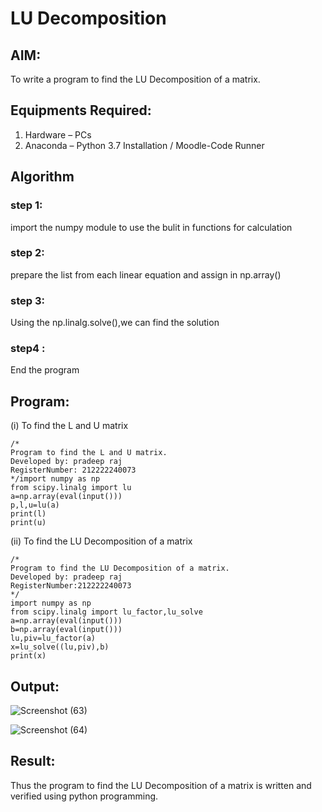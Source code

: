 # LU Decomposition 

## AIM:
To write a program to find the LU Decomposition of a matrix.

## Equipments Required:
1. Hardware – PCs
2. Anaconda – Python 3.7 Installation / Moodle-Code Runner

## Algorithm
### step 1:
import the numpy module to use the bulit in functions for calculation
### step 2:
prepare the list from each linear equation and assign in np.array()
### step 3:
Using the np.linalg.solve(),we can find the solution
### step4 :
End the program

## Program:
(i) To find the L and U matrix
```
/*
Program to find the L and U matrix.
Developed by: pradeep raj 
RegisterNumber: 212222240073
*/import numpy as np
from scipy.linalg import lu
a=np.array(eval(input()))
p,l,u=lu(a)
print(l)
print(u)
```
(ii) To find the LU Decomposition of a matrix
```
/*
Program to find the LU Decomposition of a matrix.
Developed by: pradeep raj
RegisterNumber:212222240073 
*/
import numpy as np
from scipy.linalg import lu_factor,lu_solve
a=np.array(eval(input()))
b=np.array(eval(input()))
lu,piv=lu_factor(a)
x=lu_solve((lu,piv),b)
print(x)
```

## Output:

![Screenshot (63)](https://user-images.githubusercontent.com/118707347/235442414-bba6d0ec-f048-4f3a-b85b-c7324a1c8ff6.png)


![Screenshot (64)](https://user-images.githubusercontent.com/118707347/235442454-7db9d921-2c8d-41ba-86c0-e40f4c37d8fc.png)

## Result:
Thus the program to find the LU Decomposition of a matrix is written and verified using python programming.

